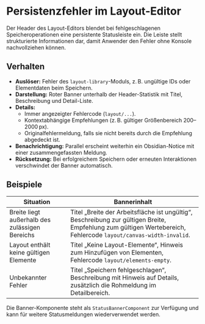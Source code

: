 # Persistenzfehler im Layout-Editor

Der Header des Layout-Editors blendet bei fehlgeschlagenen Speicheroperationen eine persistente Statusleiste ein. Die Leiste
stellt strukturierte Informationen dar, damit Anwender den Fehler ohne Konsole nachvollziehen können.

## Verhalten

- **Auslöser:** Fehler des `layout-library`-Moduls, z. B. ungültige IDs oder Elementdaten beim Speichern.
- **Darstellung:** Roter Banner unterhalb der Header-Statistik mit Titel, Beschreibung und Detail-Liste.
- **Details:**
  - Immer angezeigter Fehlercode (`layout/...`).
  - Kontextabhängige Empfehlungen (z. B. gültiger Größenbereich 200–2000 px).
  - Originalfehlermeldung, falls sie nicht bereits durch die Empfehlung abgedeckt ist.
- **Benachrichtigung:** Parallel erscheint weiterhin ein Obsidian-Notice mit einer zusammengefassten Meldung.
- **Rücksetzung:** Bei erfolgreichem Speichern oder erneuten Interaktionen verschwindet der Banner automatisch.

## Beispiele

| Situation | Bannerinhalt |
| --- | --- |
| Breite liegt außerhalb des zulässigen Bereichs | Titel „Breite der Arbeitsfläche ist ungültig“, Beschreibung zur gültigen Breite, Empfehlung zum gültigen Wertebereich, Fehlercode `layout/canvas-width-invalid`. |
| Layout enthält keine gültigen Elemente | Titel „Keine Layout-Elemente“, Hinweis zum Hinzufügen von Elementen, Fehlercode `layout/elements-empty`. |
| Unbekannter Fehler | Titel „Speichern fehlgeschlagen“, Beschreibung mit Hinweis auf Details, zusätzlich die Rohmeldung im Detailbereich. |

Die Banner-Komponente steht als `StatusBannerComponent` zur Verfügung und kann für weitere Statusmeldungen wiederverwendet
werden.
